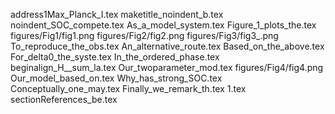 address1Max_Planck_I.tex
maketitle_noindent_b.tex
noindent_SOC_compete.tex
As_a_model_system.tex
Figure_1_plots_the.tex
figures/Fig1/fig1.png
figures/Fig2/fig2.png
figures/Fig3/fig3_.png
To_reproduce_the_obs.tex
An_alternative_route.tex
Based_on_the_above.tex
For_delta0_the_syste.tex
In_the_ordered_phase.tex
beginalign_H__sum_la.tex
Our_twoparameter_mod.tex
figures/Fig4/fig4.png
Our_model_based_on.tex
Why_has_strong_SOC.tex
Conceptually_one_may.tex
Finally_we_remark_th.tex
1.tex
sectionReferences_be.tex